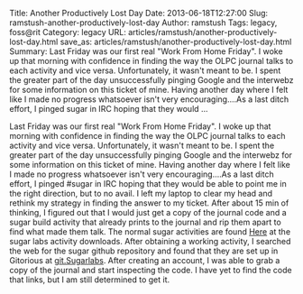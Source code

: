 Title: Another Productively Lost Day
Date: 2013-06-18T12:27:00
Slug: ramstush-another-productively-lost-day
Author: ramstush
Tags: legacy, foss@rit
Category: legacy
URL: articles/ramstush/another-productively-lost-day.html
save_as: articles/ramstush/another-productively-lost-day.html
Summary: Last Friday was our first real "Work From Home Friday". I woke up that morning with confidence in finding the way the OLPC journal talks to each activity and vice versa. Unfortunately, it wasn't meant to be. I spent the greater part of the day unsuccessfully pinging Google and the interwebz for some information on this ticket of mine. Having another day where I felt like I made no progress whatsoever isn't very encouraging....As a last ditch effort, I pinged sugar in IRC hoping that they would  ... 

Last Friday was our first real "Work From Home Friday". I woke up that morning
with confidence in finding the way the OLPC journal talks to each activity and
vice versa. Unfortunately, it wasn't meant to be. I spent the greater part of
the day unsuccessfully pinging Google and the interwebz for some information
on this ticket of mine. Having another day where I felt like I made no
progress whatsoever isn't very encouraging....As a last ditch effort, I pinged
#sugar in IRC hoping that they would be able to point me in the right
direction, but to no avail. I left my laptop to clear my head and rethink my
strategy in finding the answer to my ticket. After about 15 min of thinking, I
figured out that I would just get a copy of the journal code and a sugar build
activity that already prints to the journal and rip them apart to find what
made them talk. The normal sugar activities are found
[Here](http://activities.sugarlabs.org//en-US/sugar/) at the sugar labs
activity downloads. After obtaining a working activity, I searched the web for
the sugar github repository and found that they are set up in Gitorious at
[git.Sugarlabs](https://git.sugarlabs.org/). After creating an account, I was
able to grab a copy of the journal and start inspecting the code. I have yet
to find the code that links, but I am still determined to get it.

